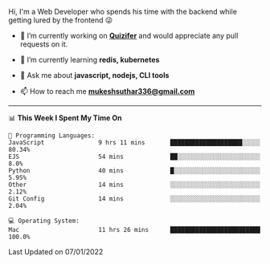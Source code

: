 Hi, I'm a Web Developer who spends his time with the backend while getting lured by the frontend 😜

- 🔭 I’m currently working on **[Quizifer](https://github.com/SutharMukesh/Quizifer/)** and would appreciate any pull requests on it.

- 🌱 I’m currently learning **redis, kubernetes**

- 💬 Ask me about **javascript, nodejs, CLI tools**

- 📫 How to reach me **mukeshsuthar336@gmail.com**

---
<!--START_SECTION:waka-->
📊 **This Week I Spent My Time On** 

```text
💬 Programming Languages: 
JavaScript               9 hrs 11 mins       ████████████████████░░░░░   80.34% 
EJS                      54 mins             ██░░░░░░░░░░░░░░░░░░░░░░░   8.0% 
Python                   40 mins             █░░░░░░░░░░░░░░░░░░░░░░░░   5.95% 
Other                    14 mins             ░░░░░░░░░░░░░░░░░░░░░░░░░   2.12% 
Git Config               14 mins             ░░░░░░░░░░░░░░░░░░░░░░░░░   2.04%

💻 Operating System: 
Mac                      11 hrs 26 mins      █████████████████████████   100.0%

```


 Last Updated on 07/01/2022
<!--END_SECTION:waka-->
